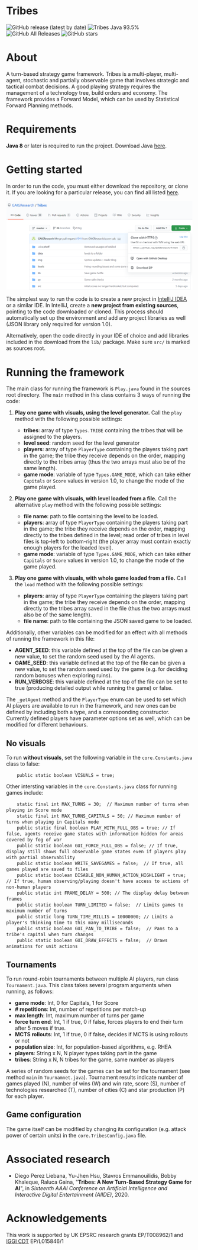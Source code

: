 # Tribes

![GitHub release (latest by date)](https://img.shields.io/github/v/release/GAIGResearch/Tribes?style=plastic) ![Tribes Java 93.5%](https://img.shields.io/github/languages/top/GAIGResearch/Tribes?style=plastic) ![GitHub All Releases](https://img.shields.io/github/downloads/GAIGResearch/Tribes/total?style=plastic) ![GitHub stars](https://img.shields.io/github/stars/GAIGResearch/Tribes?style=social)

# About

A turn-based strategy game framework. Tribes is a multi-player, multi-agent, stochastic and partially observable game that involves strategic and tactical combat decisions. A good playing strategy requires the management of a technology tree, build orders and economy. The framework provides a Forward Model, which can be used by Statistical Forward Planning methods.

# Requirements

**Java 8** or later is required to run the project. Download Java [here](https://java.com/en/download/).

# Getting started

In order to run the code, you must either download the repository, or clone it. If you are looking for a particular release, you can find all listed [here](https://github.com/GAIGResearch/Tribes/releases).

![Tribes Download](/img/download.png)

The simplest way to run the code is to create a new project in [IntelliJ IDEA](https://www.jetbrains.com/idea/) or a similar IDE. In IntelliJ, create a **new project from existing sources**, pointing to the code downloaded or cloned. This process should automatically set up the environment and add any project libraries as well (JSON library only required for version 1.0). 

Alternatively, open the code directly in your IDE of choice and add libraries included in the download from the `lib/` package. Make sure `src/` is marked as sources root.

# Running the framework

The main class for running the framework is `Play.java` found in the sources root directory. The `main` method in this class contains 3 ways of running the code:

1. **Play one game with visuals, using the level generator.** Call the `play` method with the following possible settings:
    * **tribes**: array of type `Types.TRIBE` containing the tribes that will be assigned to the players.
    * **level seed**: random seed for the level generator
    * **players**: array of type `PlayerType` containing the players taking part in the game; the tribe they receive depends on the order, mapping directly to the tribes array (thus the two arrays must also be of the same length).
    * **game mode**: variable of type `Types.GAME_MODE`, which can take either `Capitals` or `Score` values in version 1.0, to change the mode of the game played.

2. **Play one game with visuals, with level loaded from a file.** Call the alternative `play` method with the following possible settings:
    * **file name**: path to file containing the level to be loaded.
    * **players**: array of type `PlayerType` containing the players taking part in the game; the tribe they receive depends on the order, mapping directly to the tribes defined in the level; read order of tribes in level files is top-left to bottom-right (the player array must contain exactly enough players for the loaded level).
    * **game mode**: variable of type `Types.GAME_MODE`, which can take either `Capitals` or `Score` values in version 1.0, to change the mode of the game played.
    
3. **Play one game with visuals, with whole game loaded from a file.** Call the `load` method with the following possible settings:
    * **players**: array of type `PlayerType` containing the players taking part in the game; the tribe they receive depends on the order, mapping directly to the tribes array saved in the file (thus the two arrays must also be of the same length).
    * **file name**: path to file containing the JSON saved game to be loaded.

Additionally, other variables can be modified for an effect with all methods of running the framework in this file:
* **AGENT_SEED**: this variable defined at the top of the file can be given a new value, to set the random seed used by the AI agents.
* **GAME_SEED**: this variable defined at the top of the file can be given a new value, to set the random seed used by the game (e.g. for deciding random bonuses when exploring ruins).
* **RUN_VERBOSE**: this variable defined at the top of the file can be set to true (producing detailed output while running the game) or false.

The `_getAgent` method and the `PlayerType` enum can be used to set which AI players are available to run in the framework, and new ones can be defined by including both a type, and a corresponding constructor. Currently defined players have parameter options set as well, which can be modified for different behaviours.


## No visuals

To run **without visuals**, set the following variable in the `core.Constants.java` class to false:

```
    public static boolean VISUALS = true;
```

Other intersting variables in the `core.Constants.java` class for running games include:

```
    static final int MAX_TURNS = 30;  // Maximum number of turns when playing in Score mode
    static final int MAX_TURNS_CAPITALS = 50; // Maximum number of turns when playing in Capitals mode
    public static final boolean PLAY_WITH_FULL_OBS = true; // If false, agents receive game states with information hidden for areas covered by fog of war
    public static boolean GUI_FORCE_FULL_OBS = false; // If true, display still shows full observable game states even if players play with partial observability
    public static boolean WRITE_SAVEGAMES = false;  // If true, all games played are saved to files
    public static boolean DISABLE_NON_HUMAN_ACTION_HIGHLIGHT = true;  // If true, human observing/playing doesn't have access to actions of non-human players
    public static int FRAME_DELAY = 500; // The display delay between frames
    public static boolean TURN_LIMITED = false;  // Limits games to maximum number of turns
    public static long TURN_TIME_MILLIS = 10000000; // Limits a player's thinking time to this many milliseconds
    public static boolean GUI_PAN_TO_TRIBE = false;  // Pans to a tribe's capital when turn changes
    public static boolean GUI_DRAW_EFFECTS = false;  // Draws animations for unit actions
```

## Tournaments

To run round-robin tournaments between multiple AI players, run class `Tournament.java`. This class takes several program arguments when running, as follows:
* **game mode**: Int, 0 for Capitals, 1 for Score
* **# repetitions**: Int, number of repetitions per match-up
* **max length**: Int, maximum number of turns per game
* **force turn end**: Int, 1 if true, 0 if false, forces players to end their turn after 5 moves if true.
* **MCTS rollouts**: Int, 1 if true, 0 if false, decides if MCTS is using rollouts or not
* **population size**: Int, for population-based algorithms, e.g. RHEA
* **players**: String x N, N player types taking part in the game
* **tribes**: String x N, N tribes for the game, same number as players

A series of random seeds for the games can be set for the tournament (see method `main` in `Tournamnet.java`). Tournament results indicate number of games played (N), number of wins (W) and win rate, score (S), number of technologies researched (T), number of cities (C) and star production (P) for each player. 

## Game configuration

The game itself can be modified by changing its configuration (e.g. attack power of certain units) in the `core.TribesConfig.java` file.

# Associated research

* Diego Perez Liebana, Yu-Jhen Hsu, Stavros Emmanouilidis, Bobby Khaleque, Raluca Gaina, "**Tribes: A New Turn-Based Strategy Game for AI**", in _Sixteenth AAAI Conference on Artificial Intelligence and Interactive Digital Entertainment (AIIDE)_, 2020.

# Acknowledgements

This work is supported by UK EPSRC research grants EP/T008962/1 and [IGGI CDT](http://iggi.org.uk) EP/L015846/1
